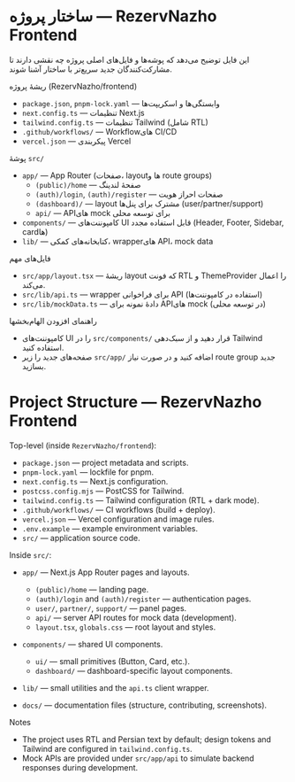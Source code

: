 # ساختار پروژه — RezervNazho Frontend

این فایل توضیح می‌دهد که پوشه‌ها و فایل‌های اصلی پروژه چه نقشی دارند تا مشارکت‌کنندگان جدید سریع‌تر با ساختار آشنا شوند.

ریشهٔ پروژه (RezervNazho/frontend)
- `package.json`, `pnpm-lock.yaml` — وابستگی‌ها و اسکریپت‌ها
- `next.config.ts` — تنظیمات Next.js
- `tailwind.config.ts` — تنظیمات Tailwind (شامل RTL)
- `.github/workflows/` — Workflowهای CI/CD
- `vercel.json` — پیکربندی Vercel

پوشهٔ `src/`
- `app/` — App Router (صفحات، layoutها و route groups)
  - `(public)/home` — صفحهٔ لندینگ
  - `(auth)/login`, `(auth)/register` — صفحات احراز هویت
  - `(dashboard)/` — layout مشترک برای پنل‌ها (user/partner/support)
  - `api/` — APIهای mock برای توسعه محلی
- `components/` — کامپوننت‌های UI قابل استفاده مجدد (Header, Footer, Sidebar, cardها)
- `lib/` — کتابخانه‌های کمکی، wrapperهای API، mock data

فایل‌های مهم
- `src/app/layout.tsx` — ریشهٔ layout که فونت RTL و ThemeProvider را اعمال می‌کند.
- `src/lib/api.ts` — wrapper برای فراخوانی API (استفاده در کامپوننت‌ها)
- `src/lib/mockData.ts` — دادهٔ نمونه برای APIهای mock (در توسعه محلی)

راهنمای افزودن الهام‌بخشها
- کامپوننت‌های UI را در `src/components/` قرار دهید و از سبک‌دهی Tailwind استفاده کنید.
- صفحه‌های جدید را زیر `src/app/` اضافه کنید و در صورت نیاز route group جدید بسازید.
# Project Structure — RezervNazho Frontend

Top-level (inside `RezervNazho/frontend`):

- `package.json` — project metadata and scripts.
- `pnpm-lock.yaml` — lockfile for pnpm.
- `next.config.ts` — Next.js configuration.
- `postcss.config.mjs` — PostCSS for Tailwind.
- `tailwind.config.ts` — Tailwind configuration (RTL + dark mode).
- `.github/workflows/` — CI workflows (build + deploy).
- `vercel.json` — Vercel configuration and image rules.
- `.env.example` — example environment variables.
- `src/` — application source code.

Inside `src/`:

- `app/` — Next.js App Router pages and layouts.
  - `(public)/home` — landing page.
  - `(auth)/login` and `(auth)/register` — authentication pages.
  - `user/`, `partner/`, `support/` — panel pages.
  - `api/` — server API routes for mock data (development).
  - `layout.tsx`, `globals.css` — root layout and styles.

- `components/` — shared UI components.
  - `ui/` — small primitives (Button, Card, etc.).
  - `dashboard/` — dashboard-specific layout components.

- `lib/` — small utilities and the `api.ts` client wrapper.

- `docs/` — documentation files (structure, contributing, screenshots).

Notes
- The project uses RTL and Persian text by default; design tokens and Tailwind are configured in `tailwind.config.ts`.
- Mock APIs are provided under `src/app/api` to simulate backend responses during development.
